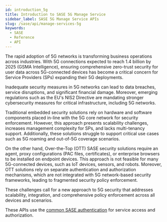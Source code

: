 ```yaml
---
id: introduction_5g
title: Introduction to SASE 5G Manage Service
sidebar_label: SASE 5G Manage Service APIs
slug: /sase/api/manage-services-5g
keywords:
  - SASE
  - Reference
  - API
---
```


The rapid adoption of 5G networks is transforming business operations across industries. With 5G connections expected to reach 1.4 billion by 2025 (GSMA Intelligence), ensuring comprehensive zero-trust security for user data across 5G-connected devices has become a critical concern for Service Providers (SPs) expanding their 5G deployments.

Inadequate security measures in 5G networks can lead to data breaches, service disruptions, and significant financial damage. Moreover, emerging regulations such as the EU's NIS2 Directive are mandating stronger cybersecurity measures for critical infrastructure, including 5G networks.

Traditional embedded security solutions rely on hardware and software components placed in-line with the 5G core network for security enforcement. However, this approach presents scalability challenges, increases management complexity for SPs, and lacks multi-tenancy support. Additionally, these solutions struggle to support critical use cases such as 5G roaming and out-of-5G coverage scenarios.

On the other hand, Over-the-Top (OTT) SASE security solutions require an agent, proxy configurations (PAC files, certificates), or enterprise browsers to be installed on endpoint devices. This approach is not feasible for many 5G-connected devices, such as IoT devices, sensors, and robots. Moreover, OTT solutions rely on separate authentication and authorization mechanisms, which are not integrated with 5G network-based security frameworks, leading to fragmented security policy enforcement.

These challenges call for a new approach to 5G security that addresses scalability, integration, and comprehensive policy enforcement across all devices and scenarios.


These APIs use the [common SASE authentication](/sase/docs/getstarted) for service access and authorization.


